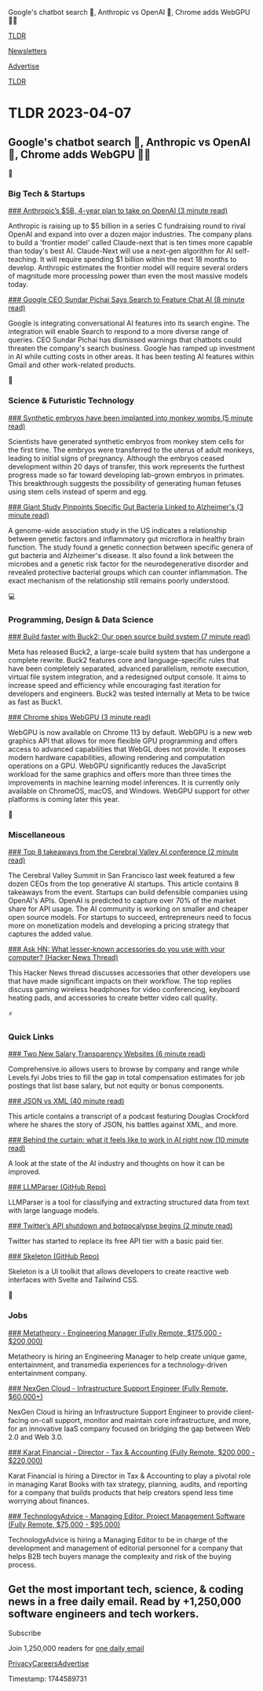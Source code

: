 Google's chatbot search 🔎, Anthropic vs OpenAI 🤖, Chrome adds WebGPU 👨‍💻

[TLDR](/)

[Newsletters](/newsletters)

[Advertise](https://advertise.tldr.tech/)

[TLDR](/)

# TLDR 2023-04-07

## Google's chatbot search 🔎, Anthropic vs OpenAI 🤖, Chrome adds WebGPU 👨‍💻

📱

### Big Tech & Startups

[### Anthropic’s $5B, 4-year plan to take on OpenAI (3 minute read)](https://techcrunch.com/2023/04/06/anthropics-5b-4-year-plan-to-take-on-openai/?utm_source=tldrnewsletter)

Anthropic is raising up to $5 billion in a series C fundraising round to rival OpenAI and expand into over a dozen major industries. The company plans to build a 'frontier model' called Claude-next that is ten times more capable than today's best AI. Claude-Next will use a next-gen algorithm for AI self-teaching. It will require spending $1 billion within the next 18 months to develop. Anthropic estimates the frontier model will require several orders of magnitude more processing power than even the most massive models today.

[### Google CEO Sundar Pichai Says Search to Feature Chat AI (8 minute read)](https://archive.ph/f8k3W?utm_source=tldrnewsletter)

Google is integrating conversational AI features into its search engine. The integration will enable Search to respond to a more diverse range of queries. CEO Sundar Pichai has dismissed warnings that chatbots could threaten the company's search business. Google has ramped up investment in AI while cutting costs in other areas. It has been testing AI features within Gmail and other work-related products.

🚀

### Science & Futuristic Technology

[### Synthetic embryos have been implanted into monkey wombs (5 minute read)](https://www.technologyreview.com/2023/04/06/1071112/synthetic-embryos-have-been-implanted-into-monkey-wombs/?utm_source=tldrnewsletter)

Scientists have generated synthetic embryos from monkey stem cells for the first time. The embryos were transferred to the uterus of adult monkeys, leading to initial signs of pregnancy. Although the embryos ceased development within 20 days of transfer, this work represents the furthest progress made so far toward developing lab-grown embryos in primates. This breakthrough suggests the possibility of generating human fetuses using stem cells instead of sperm and egg.

[### Giant Study Pinpoints Specific Gut Bacteria Linked to Alzheimer's (3 minute read)](https://www.sciencealert.com/giant-study-pinpoints-specific-gut-bacteria-linked-to-alzheimers?utm_source=tldrnewsletter)

A genome-wide association study in the US indicates a relationship between genetic factors and inflammatory gut microflora in healthy brain function. The study found a genetic connection between specific genera of gut bacteria and Alzheimer's disease. It also found a link between the microbes and a genetic risk factor for the neurodegenerative disorder and revealed protective bacterial groups which can counter inflammation. The exact mechanism of the relationship still remains poorly understood.

💻

### Programming, Design & Data Science

[### Build faster with Buck2: Our open source build system (7 minute read)](https://engineering.fb.com/2023/04/06/open-source/buck2-open-source-large-scale-build-system/?utm_source=tldrnewsletter)

Meta has released Buck2, a large-scale build system that has undergone a complete rewrite. Buck2 features core and language-specific rules that have been completely separated, advanced parallelism, remote execution, virtual file system integration, and a redesigned output console. It aims to increase speed and efficiency while encouraging fast iteration for developers and engineers. Buck2 was tested internally at Meta to be twice as fast as Buck1.

[### Chrome ships WebGPU (3 minute read)](https://developer.chrome.com/blog/webgpu-release/)

WebGPU is now available on Chrome 113 by default. WebGPU is a new web graphics API that allows for more flexible GPU programming and offers access to advanced capabilities that WebGL does not provide. It exposes modern hardware capabilities, allowing rendering and computation operations on a GPU. WebGPU significantly reduces the JavaScript workload for the same graphics and offers more than three times the improvements in machine learning model inferences. It is currently only available on ChromeOS, macOS, and Windows. WebGPU support for other platforms is coming later this year.

🎁

### Miscellaneous

[### Top 8 takeaways from the Cerebral Valley AI conference (2 minute read)](https://justinho.substack.com/p/top-8-takeaways-from-the-cerebral?utm_source=post-email-title&amp;publication_id=1229425&amp;post_id=113152162&amp;isFreemail=true&amp;utm_medium=email?utm_source=tldrnewsletter)

The Cerebral Valley Summit in San Francisco last week featured a few dozen CEOs from the top generative AI startups. This article contains 8 takeaways from the event. Startups can build defensible companies using OpenAI's APIs. OpenAI is predicted to capture over 70% of the market share for API usage. The AI community is working on smaller and cheaper open source models. For startups to succeed, entrepreneurs need to focus more on monetization models and developing a pricing strategy that captures the added value.

[### Ask HN: What lesser-known accessories do you use with your computer? (Hacker News Thread)](https://news.ycombinator.com/item?id=35429801)

This Hacker News thread discusses accessories that other developers use that have made significant impacts on their workflow. The top replies discuss gaming wireless headphones for video conferencing, keyboard heating pads, and accessories to create better video call quality.

⚡

### Quick Links

[### Two New Salary Transparency Websites (6 minute read)](https://blog.pragmaticengineer.com/the-scoop-salary-transparency/?utm_source=tldrnewsletter)

Comprehensive.io allows users to browse by company and range while Levels.fyi Jobs tries to fill the gap in total compensation estimates for job postings that list base salary, but not equity or bonus components.

[### JSON vs XML (40 minute read)](https://corecursive.com/json-vs-xml-douglas-crockford/?utm_source=tldrnewsletter)

This article contains a transcript of a podcast featuring Douglas Crockford where he shares the story of JSON, his battles against XML, and more.

[### Behind the curtain: what it feels like to work in AI right now (10 minute read)](https://robotic.substack.com/p/behind-the-curtain-ai?utm_source=tldrnewsletter)

A look at the state of the AI industry and thoughts on how it can be improved.

[### LLMParser (GitHub Repo)](https://github.com/kyang6/llmparser?utm_source=tldrnewsletter)

LLMParser is a tool for classifying and extracting structured data from text with large language models.

[### Twitter’s API shutdown and botpocalypse begins (2 minute read)](https://www.theverge.com/2023/4/6/23673067/twitter-api-shutdown-bots-botpocalypse-begins?utm_source=tldrnewsletter)

Twitter has started to replace its free API tier with a basic paid tier.

[### Skeleton (GitHub Repo)](https://github.com/skeletonlabs/skeleton?utm_source=tldrnewsletter)

Skeleton is a UI toolkit that allows developers to create reactive web interfaces with Svelte and Tailwind CSS.

💼

### Jobs

[### Metatheory - Engineering Manager (Fully Remote, $175,000 - $200,000)](https://tldr.tech/jobs/engineering-manager/488)

Metatheory is hiring an Engineering Manager to help create unique game, entertainment, and transmedia experiences for a technology-driven entertainment company.

[### NexGen Cloud - Infrastructure Support Engineer (Fully Remote, $60,000+)](https://tldr.tech/jobs/infrastructure-support-engineer/484)

NexGen Cloud is hiring an Infrastructure Support Engineer to provide client-facing on-call support, monitor and maintain core infrastructure, and more, for an innovative IaaS company focused on bridging the gap between Web 2.0 and Web 3.0.

[### Karat Financial - Director - Tax & Accounting (Fully Remote, $200,000 - $220,000)](https://tldr.tech/jobs/director---tax-%26-accounting/487)

Karat Financial is hiring a Director in Tax & Accounting to play a pivotal role in managing Karat Books with tax strategy, planning, audits, and reporting for a company that builds products that help creators spend less time worrying about finances.

[### TechnologyAdvice - Managing Editor, Project Management Software (Fully Remote, $75,000 - $95,000)](https://tldr.tech/jobs/managing-editor%2C-project-management-software/492)

TechnologyAdvice is hiring a Managing Editor to be in charge of the development and management of editorial personnel for a company that helps B2B tech buyers manage the complexity and risk of the buying process.

## Get the most important tech, science, & coding news in a free daily email. Read by +1,250,000 software engineers and tech workers.

Subscribe

Join 1,250,000 readers for [one daily email](/api/latest/tech)

[Privacy](/privacy)[Careers](https://jobs.ashbyhq.com/tldr.tech)[Advertise](/tech/advertise)

Timestamp: 1744589731